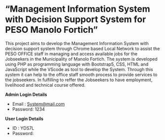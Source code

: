 # “Management Information System with Decision Support System for PESO Manolo Fortich”

This project aims to develop the Management Information System with decision support system through Chrome based Local Network to assist the PESO OFFICE staff in managing and access available jobs for the Jobseekers in the Municipality of Manolo Fortich. The system is developed using PHP as programming language with Bootstrap5, CSS, HTML and JavaScript while the VScode as tool to develop the System. Through this system it can help to the office staff smooth process to provide services to the jobseekers. In fulfilling to reffer the Jobseekers to have employment, livelihood and technical course offered.

**Admin Login Details**
* Email   : System@mail.com 
* Password: 1234

**User Login Details**

* ID      :  YDS7L
* Password:

#

